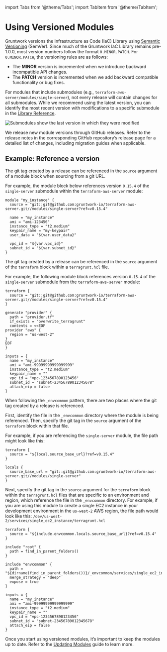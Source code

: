 import Tabs from '@theme/Tabs';
import TabItem from '@theme/TabItem';

# Using Versioned Modules

Gruntwork versions the Infrastructure as Code (IaC) Library using [Semantic Versioning](https://semver.org/) (SemVer). Since much of the Gruntwork IaC Library remains pre-1.0.0, most version numbers follow the format `0.MINOR.PATCH`. For `0.MINOR.PATCH`, the versioning rules are as follows:

- The **MINOR** version is incremented when we introduce backward incompatible API changes.
- The **PATCH** version is incremented when we add backward compatible functionality or bug fixes.

For modules that include submodules (e.g., `terraform-aws-server/modules/single-server`), not every release will contain changes for all submodules. While we recommend using the latest version, you can identify the most recent version with modifications to a specific submodule in the [Library Reference](/library/reference).

![Submodules show the last version in which they were modified](/img/iac/stay-up-to-date/versioning/module_release_tag_versions.png)

We release new module versions through GitHub releases. Refer to the release notes in the corresponding GitHub repository’s release page for a detailed list of changes, including migration guides when applicable.

## Example: Reference a version

<Tabs groupId="tool-choice">
<TabItem value="Terraform" label="Terraform" default>

The git tag created by a release can be referenced in the `source` argument of a module block when sourcing from a git URL.

For example, the module block below references version `0.15.4` of the `single-server` submodule within the `terraform-aws-server` module:

```hcl
module "my_instance" {
  source = "git::git@github.com:gruntwork-io/terraform-aws-server.git//modules/single-server?ref=v0.15.4"

  name = "my_instance"
  ami = "ami-123456"
  instance_type = "t2.medium"
  keypair_name = "my-keypair"
  user_data = "${var.user_data}"

  vpc_id = "${var.vpc_id}"
  subnet_id = "${var.subnet_id}"
}
```

</TabItem>
<TabItem value="Terragrunt" label="Terragrunt">

The git tag created by a release can be referenced in the `source` argument of the `terraform` block within a `terragrunt.hcl` file.

For example, the following module block references version `0.15.4` of the `single-server` submodule from the `terraform-aws-server` module:

```hcl
terraform {
  source = "git::git@github.com:gruntwork-io/terraform-aws-server.git//modules/single-server?ref=v0.15.4"
}

generate "provider" {
  path = "provider.tf"
  if_exists = "overwrite_terragrunt"
  contents = <<EOF
provider "aws" {
  region = "us-west-2"
}
EOF
}

inputs = {
  name = "my_instance"
  ami = "ami-99999999999999999"
  instance_type = "t2.medium"
  keypair_name = ""
  vpc_id = "vpc-1234567890123456"
  subnet_id = "subnet-23456789012345678"
  attach_eip = false
}
```

</TabItem>
<TabItem value="Terragrunt with _envcommon" label="_envcommon (Terragrunt)">

When following the `_envcommon` pattern, there are two places where the git tag created by a release is referenced.

First, identify the file in the `_envcommon` directory where the module is being referenced. Then, specify the git tag in the `source` argument of the `terraform` block within that file.

For example, if you are referencing the `single-server` module, the file path might look like this:

```hcl title=_envcommon/services/single_ec2_instance.hcl
terraform {
  source = "${local.source_base_url}?ref=v0.15.4"
}

locals {
  source_base_url = "git::git@github.com:gruntwork-io/terraform-aws-server.git//modules/single-server"
}
```

Next, specify the git tag in the `source` argument for the `terraform` block within the `terragrunt.hcl` files that are specific to an environment and region, which reference the file in the `_envcommon` directory. For example, if you are using this module to create a single EC2 instance in your development environment in the `us-west-2` AWS region, the file path would look like this:
`/dev/us-west-2/services/single_ec2_instance/terragrunt.hcl`

```hcl title=/dev/us-west-2/services/single_ec2_instance/terragrunt.hcl
terraform {
  source = "${include.envcommon.locals.source_base_url}?ref=v0.15.4"
}

include "root" {
  path = find_in_parent_folders()
}

include "envcommon" {
  path = "${dirname(find_in_parent_folders())}/_envcommon/services/single_ec2_instance.hcl"
  merge_strategy = "deep"
  expose = true
}

inputs = {
  name = "my_instance"
  ami = "ami-99999999999999999"
  instance_type = "t2.medium"
  keypair_name = ""
  vpc_id = "vpc-1234567890123456"
  subnet_id = "subnet-23456789012345678"
  attach_eip = false
}
```

</TabItem>
</Tabs>

Once you start using versioned modules, it’s important to keep the modules up to date. Refer to the [Updating Modules](/2.0/docs/library/guides/updating-modules) guide to learn more.

